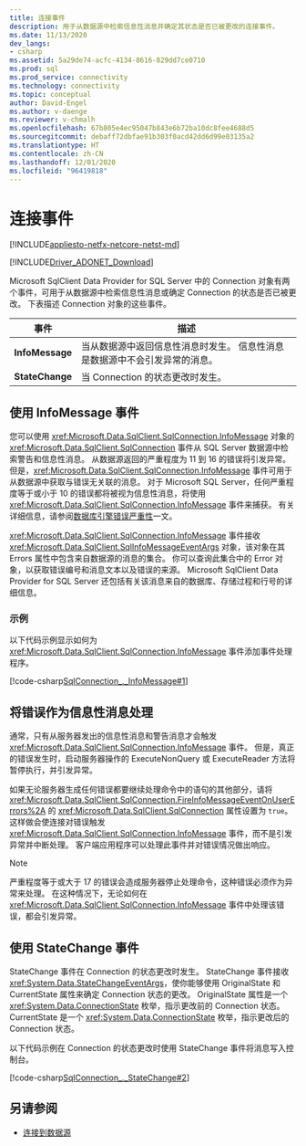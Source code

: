 ```yaml
---
title: 连接事件
description: 用于从数据源中检索信息性消息并确定其状态是否已被更改的连接事件。
ms.date: 11/13/2020
dev_langs:
- csharp
ms.assetid: 5a29de74-acfc-4134-8616-829dd7ce0710
ms.prod: sql
ms.prod_service: connectivity
ms.technology: connectivity
ms.topic: conceptual
author: David-Engel
ms.author: v-daenge
ms.reviewer: v-chmalh
ms.openlocfilehash: 67b805e4ec95047b843e6b72ba10dc8fee4688d5
ms.sourcegitcommit: debaff72dbfae91b303f0acd42dd6d99e03135a2
ms.translationtype: HT
ms.contentlocale: zh-CN
ms.lasthandoff: 12/01/2020
ms.locfileid: "96419818"
---
```

# <a name="connection-events"></a>连接事件

[!INCLUDE[appliesto-netfx-netcore-netst-md](../../includes/appliesto-netfx-netcore-netst-md.md)]

[!INCLUDE[Driver_ADONET_Download](../../includes/driver_adonet_download.md)]

Microsoft SqlClient Data Provider for SQL Server 中的 Connection 对象有两个事件，可用于从数据源中检索信息性消息或确定 Connection 的状态是否已被更改。 下表描述 Connection 对象的这些事件。

|事件|描述|  
|-----------|-----------------|  
|**InfoMessage**|当从数据源中返回信息性消息时发生。 信息性消息是数据源中不会引发异常的消息。|  
|**StateChange**|当 Connection 的状态更改时发生。|  

## <a name="working-with-the-infomessage-event"></a>使用 InfoMessage 事件

您可以使用 <xref:Microsoft.Data.SqlClient.SqlConnection.InfoMessage> 对象的 <xref:Microsoft.Data.SqlClient.SqlConnection> 事件从 SQL Server 数据源中检索警告和信息性消息。 从数据源返回的严重程度为 11 到 16 的错误将引发异常。 但是，<xref:Microsoft.Data.SqlClient.SqlConnection.InfoMessage> 事件可用于从数据源中获取与错误无关联的消息。 对于 Microsoft SQL Server，任何严重程度等于或小于 10 的错误都将被视为信息性消息，将使用 <xref:Microsoft.Data.SqlClient.SqlConnection.InfoMessage> 事件来捕获。 有关详细信息，请参阅[数据库引擎错误严重性](/sql/relational-databases/errors-events/database-engine-error-severities)一文。

<xref:Microsoft.Data.SqlClient.SqlConnection.InfoMessage> 事件接收 <xref:Microsoft.Data.SqlClient.SqlInfoMessageEventArgs> 对象，该对象在其 Errors 属性中包含来自数据源的消息的集合。 你可以查询此集合中的 Error 对象，以获取错误编号和消息文本以及错误的来源。 Microsoft SqlClient Data Provider for SQL Server 还包括有关该消息来自的数据库、存储过程和行号的详细信息。

### <a name="example"></a>示例

以下代码示例显示如何为 <xref:Microsoft.Data.SqlClient.SqlConnection.InfoMessage> 事件添加事件处理程序。

[!code-csharp[SqlConnection_._InfoMessage#1](~/../sqlclient/doc/samples/SqlConnection_InfoMessage_StateChange.cs#1)]

## <a name="handling-errors-as-infomessages"></a>将错误作为信息性消息处理

通常，只有从服务器发出的信息性消息和警告消息才会触发 <xref:Microsoft.Data.SqlClient.SqlConnection.InfoMessage> 事件。 但是，真正的错误发生时，启动服务器操作的 ExecuteNonQuery 或 ExecuteReader 方法将暂停执行，并引发异常。

如果无论服务器生成任何错误都要继续处理命令中的语句的其他部分，请将 <xref:Microsoft.Data.SqlClient.SqlConnection.FireInfoMessageEventOnUserErrors%2A> 的 <xref:Microsoft.Data.SqlClient.SqlConnection> 属性设置为 `true`。 这样做会使连接对错误触发 <xref:Microsoft.Data.SqlClient.SqlConnection.InfoMessage> 事件，而不是引发异常并中断处理。 客户端应用程序可以处理此事件并对错误情况做出响应。

> [!NOTE]
> 严重程度等于或大于 17 的错误会造成服务器停止处理命令，这种错误必须作为异常来处理。 在这种情况下，无论如何在 <xref:Microsoft.Data.SqlClient.SqlConnection.InfoMessage> 事件中处理该错误，都会引发异常。

## <a name="working-with-the-statechange-event"></a>使用 StateChange 事件

StateChange 事件在 Connection 的状态更改时发生。 StateChange 事件接收 <xref:System.Data.StateChangeEventArgs>，使你能够使用 OriginalState 和 CurrentState 属性来确定 Connection 状态的更改。 OriginalState 属性是一个 <xref:System.Data.ConnectionState> 枚举，指示更改前的 Connection 状态。 CurrentState 是一个 <xref:System.Data.ConnectionState> 枚举，指示更改后的 Connection 状态。

以下代码示例在 Connection 的状态更改时使用 StateChange 事件将消息写入控制台。

[!code-csharp[SqlConnection_._StateChange#2](~/../sqlclient/doc/samples/SqlConnection_InfoMessage_StateChange.cs#2)]

## <a name="see-also"></a>另请参阅

- [连接到数据源](connecting-to-data-source.md)

